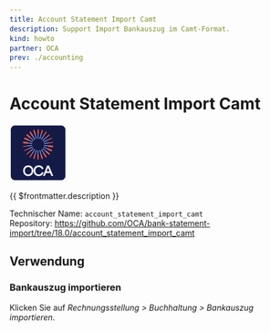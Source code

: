 ```yaml
---
title: Account Statement Import Camt
description: Support Import Bankauszug im Camt-Format.
kind: howto
partner: OCA
prev: ./accounting
---
```

# Account Statement Import Camt
![icon_oca_app](attachments/icon_oca_app.png)

{{ $frontmatter.description }}

Technischer Name: `account_statement_import_camt`\
Repository: <https://github.com/OCA/bank-statement-import/tree/18.0/account_statement_import_camt>

## Verwendung

### Bankauszug importieren

Klicken Sie auf *Rechnungsstellung > Buchhaltung > Bankauszug importieren*.
